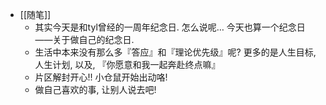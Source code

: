 - [[随笔]]
	- 其实今天是和tyl曾经的一周年纪念日. 怎么说呢… 今天也算一个纪念日——关于做自己的纪念日.
	- 生活中本来没有那么多『答应』和『理论优先级』呢? 更多的是人生目标, 人生计划, 以及, 『你愿意和我一起奔赴终点嘛』
	- 片区解封开心!! 小仓鼠开始出动咯!
	- 做自己喜欢的事, 让别人说去吧!